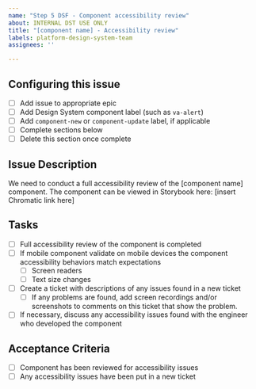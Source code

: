 ```yaml
---
name: "Step 5 DSF - Component accessibility review"
about: INTERNAL DST USE ONLY
title: "[component name] - Accessibility review"
labels: platform-design-system-team
assignees: ''

---
```


## Configuring this issue
- [ ] Add issue to appropriate epic
- [ ] Add Design System component label (such as `va-alert`)
- [ ] Add `component-new` or `component-update` label, if applicable
- [ ] Complete sections below
- [ ] Delete this section once complete

## Issue Description
We need to conduct a full accessibility review of the [component name] component. The component can be viewed in Storybook here: [insert Chromatic link here]

## Tasks
- [ ] Full accessibility review of the component is completed
- [ ] If mobile component validate on mobile devices the component accessibility behaviors match expectations
     - [ ] Screen readers
     - [ ] Text size changes
- [ ] Create a ticket with descriptions of any issues found in a new ticket
    - [ ] If any problems are found, add screen recordings and/or screenshots to comments on this ticket that show the problem.
- [ ] If necessary, discuss any accessibility issues found with the engineer who developed the component

## Acceptance Criteria
- [ ] Component has been reviewed for accessibility issues
- [ ] Any accessibility issues have been put in a new ticket
